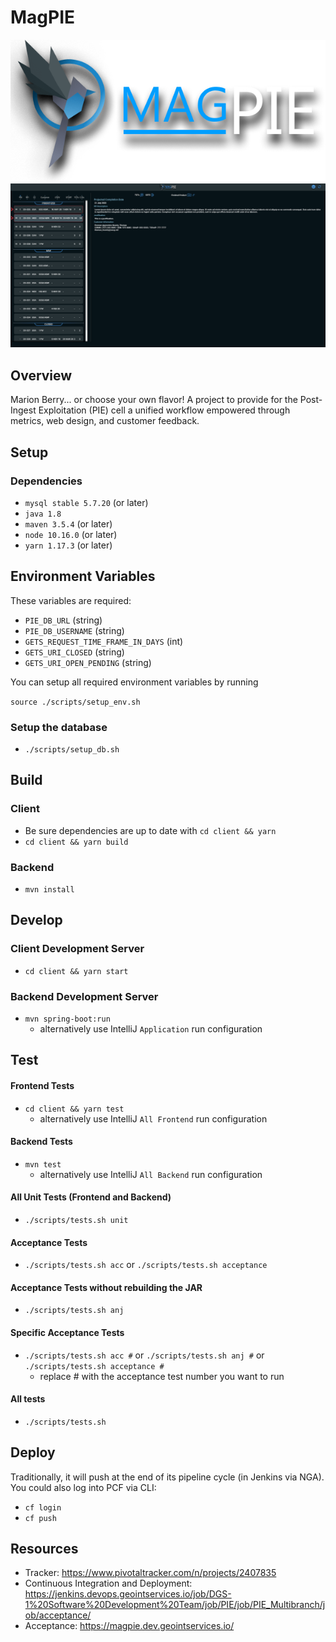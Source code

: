 # MagPIE
![MagPIE Logo](./client/public/smallbord.png)
![MagPie Webpage](./client/public/magpieWebsite.png)
## Overview
Marion Berry... or choose your own flavor! A project to provide for the Post-Ingest Exploitation (PIE) cell a unified workflow empowered through metrics, web design, and customer feedback.

## Setup
### Dependencies
* `mysql stable 5.7.20` (or later)
* `java 1.8`
* `maven 3.5.4` (or later)
* `node 10.16.0` (or later)
* `yarn 1.17.3` (or later)

## Environment Variables
These variables are required:
- `PIE_DB_URL` (string)
- `PIE_DB_USERNAME` (string)
- `GETS_REQUEST_TIME_FRAME_IN_DAYS` (int)
- `GETS_URI_CLOSED` (string)
- `GETS_URI_OPEN_PENDING` (string)

You can setup all required environment variables by running
 
 `source ./scripts/setup_env.sh`
 
 ### Setup the database
 * `./scripts/setup_db.sh`

## Build
### Client
* Be sure dependencies are up to date with `cd client && yarn`
* `cd client && yarn build`

### Backend
* `mvn install`

## Develop
### Client Development Server
* `cd client && yarn start`

### Backend Development Server
* `mvn spring-boot:run`
    * alternatively use IntelliJ `Application` run configuration

## Test
#### Frontend Tests
* `cd client && yarn test`
    * alternatively use IntelliJ `All Frontend` run configuration

#### Backend Tests
* `mvn test`
    * alternatively use IntelliJ `All Backend` run configuration
    
#### All Unit Tests (Frontend and Backend)
* `./scripts/tests.sh unit`

#### Acceptance Tests
* `./scripts/tests.sh acc` or `./scripts/tests.sh acceptance`

#### Acceptance Tests without rebuilding the JAR
* `./scripts/tests.sh anj`

#### Specific Acceptance Tests
* `./scripts/tests.sh acc #` or `./scripts/tests.sh anj #` or `./scripts/tests.sh acceptance #` 
    * replace # with the acceptance test number you want to run

#### All tests
* `./scripts/tests.sh`

## Deploy
Traditionally, it will push at the end of its pipeline cycle (in Jenkins via NGA). You could also log into PCF via CLI:
* `cf login`
* `cf push`

## Resources
- Tracker: https://www.pivotaltracker.com/n/projects/2407835
- Continuous Integration and Deployment: https://jenkins.devops.geointservices.io/job/DGS-1%20Software%20Development%20Team/job/PIE/job/PIE_Multibranch/job/acceptance/
- Acceptance: https://magpie.dev.geointservices.io/

